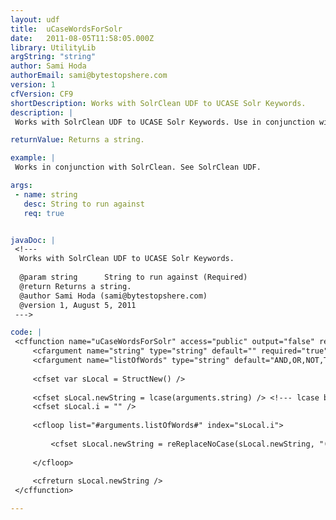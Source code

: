 ```yaml
---
layout: udf
title:  uCaseWordsForSolr
date:   2011-08-05T11:58:05.000Z
library: UtilityLib
argString: "string"
author: Sami Hoda
authorEmail: sami@bytestopshere.com
version: 1
cfVersion: CF9
shortDescription: Works with SolrClean UDF to UCASE Solr Keywords.
description: |
 Works with SolrClean UDF to UCASE Solr Keywords. Use in conjunction with SolrClean.

returnValue: Returns a string.

example: |
 Works in conjunction with SolrClean. See SolrClean UDF.

args:
 - name: string
   desc: String to run against
   req: true


javaDoc: |
 <!---
  Works with SolrClean UDF to UCASE Solr Keywords.
  
  @param string      String to run against (Required)
  @return Returns a string. 
  @author Sami Hoda (sami@bytestopshere.com) 
  @version 1, August 5, 2011 
 --->

code: |
 <cffunction name="uCaseWordsForSolr" access="public" output="false" returntype="Any" >
     <cfargument name="string" type="string" default="" required="true" hint="String to run against" />
     <cfargument name="listOfWords" type="string" default="AND,OR,NOT,TO" required="false" hint="Comma-delim list of words to uCase" />
 
     <cfset var sLocal = StructNew() />
 
     <cfset sLocal.newString = lcase(arguments.string) /> <!--- lcase by default. mixed-case treated as case-sensitive by Solr --->
     <cfset sLocal.i = "" />
 
     <cfloop list="#arguments.listOfWords#" index="sLocal.i">
 
         <cfset sLocal.newString = reReplaceNoCase(sLocal.newString, "([^a-z])(#sLocal.i#)([^a-z])", "\1#ucase(sLocal.i)#\3", "all")/>
 
     </cfloop>
 
     <cfreturn sLocal.newString />
 </cffunction>

---
```



